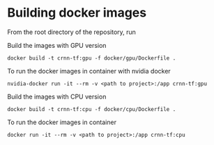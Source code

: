 # Building docker images
From the root directory of the repository, run

Build the images with GPU version

```
docker build -t crnn-tf:gpu -f docker/gpu/Dockerfile .
```

To run the docker images in container with nvidia docker

```
nvidia-docker run -it --rm -v <path to project>:/app crnn-tf:gpu
```

Build the images with CPU version

```
docker build -t crnn-tf:cpu -f docker/cpu/Dockerfile .
```

To run the docker images in container

```
docker run -it --rm -v <path to project>:/app crnn-tf:cpu
```


